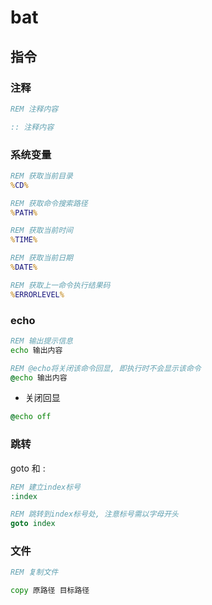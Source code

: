 <!--
 * @Brief        : 
 * @Author       : dmjcb
 * @Date         : 2021-10-26 22:19:58
 * @LastEditors  : dmjcb@outlook.com
 * @LastEditTime : 2024-09-12 16:38:12
-->

# bat

## 指令

### 注释

```bat
REM 注释内容

:: 注释内容
```

### 系统变量

```bat
REM 获取当前目录
%CD%

REM 获取命令搜索路径
%PATH%

REM 获取当前时间
%TIME%

REM 获取当前日期
%DATE%

REM 获取上一命令执行结果码
%ERRORLEVEL% 
```

### echo

```bat
REM 输出提示信息
echo 输出内容

REM @echo将关闭该命令回显, 即执行时不会显示该命令
@echo 输出内容
```

- 关闭回显

```bat
@echo off
```

### 跳转

goto 和 :

```bat
REM 建立index标号
:index

REM 跳转到index标号处, 注意标号需以字母开头
goto index
```

### 文件

```bat
REM 复制文件

copy 原路径 目标路径
```
